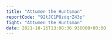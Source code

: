 ```yaml
---
title: "Attumen the Huntsman"
reportCode: "92tJC1P8zdqrZ43p"
fight: "Attumen the Huntsman"
date: 2021-10-16T13:08:36.936000+00:00
---
```

